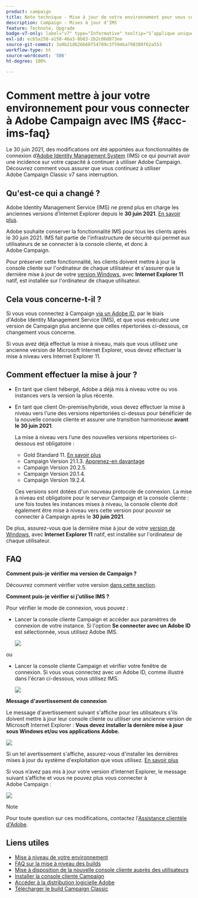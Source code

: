 ```yaml
---
product: campaign
title: Note technique - Mise à jour de votre environnement pour vous connecter à Adobe Campaign avec IMS
description: Campaign - Mises à jour d'IMS
feature: Technote, Upgrade
badge-v7-only: label="v7" type="Informative" tooltip="S’applique uniquement à Campaign Classic v7"
exl-id: ecb5a258-a150-46a3-8b83-2b2c06d873ee
source-git-commit: 3a9b21d626b60754789c3f594ba798309f62a553
workflow-type: ht
source-wordcount: '586'
ht-degree: 100%

---
```


# Comment mettre à jour votre environnement pour vous connecter à Adobe Campaign avec IMS {#acc-ims-faq}



Le 30 juin 2021, des modifications ont été apportées aux fonctionnalités de connexion d’[Adobe Identity Management System](https://helpx.adobe.com/fr/enterprise/using/identity.html) (IMS) ce qui pourrait avoir une incidence sur votre capacité à continuer à utiliser Adobe Campaign. Découvrez comment vous assurer que vous continuez à utiliser Adobe Campaign Classic v7 sans interruption.

## Qu&#39;est-ce qui a changé ?

Adobe Identity Management Service (IMS) ne prend plus en charge les anciennes versions d’Internet Explorer depuis le **30 juin 2021**. [En savoir plus](https://helpx.adobe.com/fr/x-productkb/global/update-operating-system-and-browser.html).

Adobe souhaite conserver la fonctionnalité IMS pour tous les clients après le 30 juin 2021. IMS fait partie de l&#39;infrastructure de sécurité qui permet aux utilisateurs de se connecter à la console cliente, et donc à Adobe Campaign.

Pour préserver cette fonctionnalité, les clients doivent mettre à jour la console cliente sur l&#39;ordinateur de chaque utilisateur et s&#39;assurer que la dernière mise à jour de votre [version Windows](../../rn/using/compatibility-matrix.md#ClientConsoleoperatingsystems), avec **Internet Explorer 11** natif, est installée sur l&#39;ordinateur de chaque utilisateur.

## Cela vous concerne-t-il ?

Si vous vous connectez à Campaign [via un Adobe ID](../../integrations/using/about-adobe-id.md), par le biais d&#39;Adobe Identity Management Service (IMS), et que vous exécutez une version de Campaign plus ancienne que celles répertoriées ci-dessous, ce changement vous concerne.

Si vous avez déjà effectué la mise à niveau, mais que vous utilisez une ancienne version de Microsoft Internet Explorer, vous devez effectuer la mise à niveau vers Internet Explorer 11.

## Comment effectuer la mise à jour ?

* En tant que client hébergé, Adobe a déjà mis à niveau votre ou vos instances vers la version la plus récente.

* En tant que client On-premise/hybride, vous devez effectuer la mise à niveau vers l&#39;une des versions répertoriées ci-dessus pour bénéficier de la nouvelle console cliente et assurer une transition harmonieuse **avant le 30 juin 2021**.

  La mise à niveau vers l’une des nouvelles versions répertoriées ci-dessous est obligatoire :

   * Gold Standard 11. [En savoir plus](../../rn/using/gold-standard.md)
   * Campaign Version 21.1.3. [Apprenez-en davantage](../../rn/using/latest-release.md)
   * Campaign Version 20.2.5.
   * Campaign Version 20.1.4.
   * Campaign Version 19.2.4.

  Ces versions sont dotées d&#39;un nouveau protocole de connexion. La mise à niveau est obligatoire pour le serveur Campaign et la console cliente : une fois toutes les instances mises à niveau, la console cliente doit également être mise à niveau vers cette version pour pouvoir se connecter à Campaign après le **30 juin 2021**.

De plus, assurez-vous que la dernière mise à jour de votre [version de Windows](../../rn/using/compatibility-matrix.md#ClientConsoleoperatingsystems), avec **Internet Explorer 11** natif, est installée sur l&#39;ordinateur de chaque utilisateur.

## FAQ

**Comment puis-je vérifier ma version de Campaign ?**

Découvrez comment vérifier votre version [dans cette section](../../platform/using/launching-adobe-campaign.md#getting-your-campaign-version).


**Comment puis-je vérifier si j&#39;utilise IMS ?**

Pour vérifier le mode de connexion, vous pouvez :

* Lancer la console cliente Campaign et accéder aux paramètres de connexion de votre instance. Si l&#39;option **Se connecter avec un Adobe ID** est sélectionnée, vous utilisez Adobe IMS.

  ![](../../integrations/using/assets/ims_1.png)

ou

* Lancer la console cliente Campaign et vérifier votre fenêtre de connexion. Si vous vous connectez avec un Adobe ID, comme illustré dans l&#39;écran ci-dessous, vous utilisez IMS.

  ![](../../integrations/using/assets/adobeID.png)

**Message d&#39;avertissement de connexion**

Le message d&#39;avertissement suivant s&#39;affiche pour les utilisateurs s&#39;ils doivent mettre à jour leur console cliente ou utiliser une ancienne version de Microsoft Internet Explorer : **Vous devez installer la dernière mise à jour sous Windows et/ou vos applications Adobe.**

![](../../integrations/using/assets/do-not-localize/errorMsg.png)

Si un tel avertissement s&#39;affiche, assurez-vous d&#39;installer les dernières mises à jour du système d&#39;exploitation que vous utilisez. [En savoir plus](https://helpx.adobe.com/fr/x-productkb/global/update-operating-system-and-browser.html)

Si vous n’avez pas mis à jour votre version d’Internet Explorer, le message suivant s’affiche et vous ne pouvez plus vous connecter à Adobe Campaign :

![](../../integrations/using/assets/do-not-localize/errorUpdateReq.png)

>[!NOTE]
>
>Pour toute question sur ces modifications, contactez l&#39;[Assistance clientèle d&#39;Adobe](https://helpx.adobe.com/fr/enterprise/admin-guide.html/enterprise/using/support-for-experience-cloud.ug.html).
>

## Liens utiles

* [Mise à niveau de votre environnement](../../production/using/build-upgrade.md)
* [FAQ sur la mise à niveau des builds](../../platform/using/faq-build-upgrade.md)
* [Mise à disposition de la nouvelle console cliente auprès des utilisateurs](../../installation/using/client-console-availability-for-windows.md)
* [Installer la console cliente Campaign](../../installation/using/installing-the-client-console.md)
* [Accéder à la distribution logicielle Adobe](https://experienceleague.adobe.com/docs/experience-cloud/software-distribution/home.html?lang=fr)
* [Télécharger le build Campaign Classic](https://experience.adobe.com/#/downloads/content/software-distribution/fr/campaign.html)
